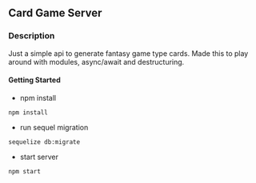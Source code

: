 ## Card Game Server

### Description
Just a simple api to generate fantasy game type cards. Made this to play around with modules, async/await and destructuring.

#### Getting Started

- npm install
 ```
 npm install
 ```
- run sequel migration
 ```
 sequelize db:migrate
 ```
- start server
```
npm start
```